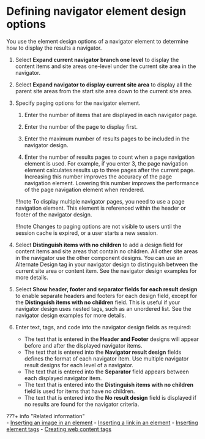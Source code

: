 # Defining navigator element design options

You use the element design options of a navigator element to determine how to display the results a navigator.

1.  Select **Expand current navigator branch one level** to display the content items and site areas one-level under the current site area in the navigator.

2.  Select **Expand navigator to display current site area** to display all the parent site areas from the start site area down to the current site area.

3.  Specify paging options for the navigator element.

    1.  Enter the number of items that are displayed in each navigator page.

    2.  Enter the number of the page to display first.

    3.  Enter the maximum number of results pages to be included in the navigator design.

    4.  Enter the number of results pages to count when a page navigation element is used. For example, if you enter 3, the page navigation element calculates results up to three pages after the current page. Increasing this number improves the accuracy of the page navigation element. Lowering this number improves the performance of the page navigation element when rendered.

    !!!note
        To display multiple navigator pages, you need to use a page navigation element. This element is referenced within the header or footer of the navigator design.

    !!!note
        Changes to paging options are not visible to users until the session cache is expired, or a user starts a new session.

4.  Select **Distinguish items with no children** to add a design field for content items and site areas that contain no children. All other site areas in the navigator use the other component designs. You can use an Alternate Design tag in your navigator design to distinguish between the current site area or content item. See the navigator design examples for more details.

5.  Select **Show header, footer and separator fields for each result design** to enable separate headers and footers for each design field, except for the **Distinguish items with no children** field. This is useful if your navigator design uses nested tags, such as an unordered list. See the navigator design examples for more details.

6.  Enter text, tags, and code into the navigator design fields as required:

    -   The text that is entered in the **Header and Footer** designs will appear before and after the displayed navigator items.
    -   The text that is entered into the **Navigator result design** fields defines the format of each navigator item. Use multiple navigator result designs for each level of a navigator.
    -   The text that is entered into the **Separator** field appears between each displayed navigator item.
    -   The text that is entered into the **Distinguish items with no children** field is used for items that have no children.
    -   The text that is entered into the **No result design** field is displayed if no results are found for the navigator criteria.

???+ info "Related information"  
    -   [Inserting an image in an element](../element_designs/wcm_dev_elements_insert_image.md)
    -   [Inserting a link in an element](../element_designs/wcm_dev_elements_insert_link.md)
    -   [Inserting element tags](../element_designs/wcm_dev_elements_insert_tags.md)
    -   [Creating web content tags](../../tags/creating_web_content_tags/index.md)


